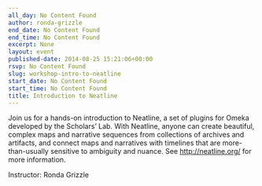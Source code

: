 ```yaml
---
all_day: No Content Found
author: ronda-grizzle
end_date: No Content Found
end_time: No Content Found
excerpt: None
layout: event
published-date: 2014-08-25 15:21:06+00:00
rsvp: No Content Found
slug: workshop-intro-to-neatline
start_date: No Content Found
start_time: No Content Found
title: Introduction to Neatline
---
```


Join us for a hands-on introduction to Neatline, a set of plugins for Omeka developed by the Scholars’ Lab. With Neatline, anyone can create beautiful, complex maps and narrative sequences from collections of archives and artifacts, and connect maps and narratives with timelines that are more-than-usually sensitive to ambiguity and nuance. See http://neatline.org/ for more information.

Instructor: Ronda Grizzle
